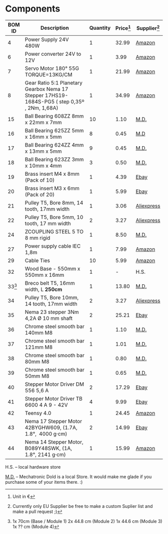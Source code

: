 # Components
| BOM ID | Description                                                                              | Quantity | Price[^1]  | Supplier[^2] | 
| ------ | --------------                                                                           | -------- | -------- | ---    |
| 4  | Power Supply 24V 480W                                                                        | 1        | 32.99 | [Amazon](https://www.amazon.de/Schaltnetzteil-Netzteil-Transformator-Schaltwandler-Streifen/dp/B0896Z8Y3D/ref=sr_1_5) |
| 6  | Power converter 24V to 12V                                                                   | 1        | 3.99  | [Amazon](https://www.amazon.de/LAOMAO-Step-up-Converter-Raspberry-DIY-Projects-1-St%C3%BCck/dp/B00HV59922/ref=sr_1_13)|
| 7  | Servo Motor 180° 55G TORQUE=13KG/CM                                                          | 1        | 21.99 | [Amazon](https://www.amazon.de/NEMA-17-Schrittmotor-Stepperonline-1-Planetengetriebe-3D-Drucker-Extruder/dp/B00QA5WSDG/ref=sr_1_2)| 
| 8  | Gear Ratio 5:1 Planetary Gearbox Nema 17 Stepper 17HS19-1684S-PG5 ( step 0,35º , 2Nm, 1,68A) | 1        | 34.99 | [Amazon](https://www.amazon.de/STEPPERONLINE-Nema-Getriebemotor-Planetengetriebe-Schrittmotor/dp/B077ZPW7VT/ref=sr_1_7)|
| 15 | Ball Bearing 608ZZ 8mm x 22mm x 7mm                                                          | 10       | 1.10  | [M.D.](https://www.dold-mechatronik.de/Miniatur-Kugellager-608-ZZ-8x22x7-mm)   | 
| 16 | Ball Bearing 625ZZ 5mm x 16mm x 5mm                                                          | 8        | 0.45  | [M.D](https://www.dold-mechatronik.de/Rillenkugellager-625-ZZ-5x16x5mm)   | 
| 17 | Ball Bearing 624ZZ 4mm x 13mm x 5mm                                                          | 9        | 0.45  | [M.D.](https://www.dold-mechatronik.de/Rillenkugellager-624-ZZ-4x13x5mm)  | 
| 18 | Ball Bearing 623ZZ 3mm x 10mm x 4mm                                                          | 3        | 0.50  | [M.D.](https://www.dold-mechatronik.de/Rillenkugellager-623-ZZ-3x10x4mm)   | 
| 19 | Brass insert M4 x 8mm (Pack of 10)                                                           | 1        | 4.39  | [Ebay](https://www.ebay.de/itm/173779404364)  | 
| 20 | Brass insert M3 x 6mm (Pack of 20)                                                           | 1        | 5.99  | [Ebay](https://www.ebay.de/itm/173779404364)   | 
| 21 | Pulley T5, Bore 8mm, 14 tooth, 17mm width                                                    | 1        | 3.06  | [Aliexpress](https://de.aliexpress.com/item/32963062106.html)   | 
| 22 | Pulley T5, Bore 5mm, 10 tooth, 17 mm width                                                   | 2        | 3.27  | [Aliexpress](https://de.aliexpress.com/item/32827985827.html)
| 24 | ZCOUPLING STEEL 5 TO 8 mm rigid                                                              | 1        | 8.50  | [M.D.](https://www.dold-mechatronik.de/Spielfreie-Wendelkupplung-Klemmnabenausfuehrung-JT16C-D16L23-500-800mm)   | 
| 27 | Power supply cable IEC 1,8m                                                                  | 1        | 7.99  | [Amazon](https://www.amazon.de/Naths-Hardware-Kaltger%C3%A4tekabel-Kaltger%C3%A4testecker-Schutzkontakt/dp/B06XG6Z7NL/ref=sr_1_2_sspa)   | 
| 29 | Cable Ties                                                                                   | 10       | 5.99  | [Amazon](https://www.amazon.de/Kabelbinder-Zugfestigkeit-Selbstsicherndes-Multifunktionale-Gartenarbeit/dp/B08PTT2C5M/ref=sxin_13_pa_sp_search_thematic_sspa)   | 
| 32 | Wood Base - 550mm x 550mm x 16mm                                                             | 1        | -     | H.S.   | 
| 33[^3] | Breco belt T5, 16mm width, L **250cm**                                                   | 1        | 13.80 | [M.D.](https://www.dold-mechatronik.de/PU-Zahnriemen-T5-Breite-16mm-Meterware-Laenge-2-Meter)   | 
| 34 | Pulley T5, Bore 10mm, 14 tooth, 17mm width                                                   | 2        | 3.27  | [Aliexpress](https://de.aliexpress.com/item/32963062106.html)   | 
| 35 | Nema 23 stepper 3Nm 4,2A Ø 10 mm shaft                                                       | 2        | 25.21 | [Ebay](https://www.ebay.com/itm/392720416199)   |
| 36 | Chrome steel smooth bar 140mm M8                                                             | 1        | 1.10  | [M.D.](https://www.dold-mechatronik.de/Blankstahl-rund-8mm-h6-Material-C45-10503-geschliffen-ZUSCHNITT-bis-1200mm-5-EUR-m-04-EUR-pro-Schnitt)   |
| 37 | Chrome steel smooth bar 121mm M8                                                             | 1        | 1.01  | [M.D.](https://www.dold-mechatronik.de/Blankstahl-rund-8mm-h6-Material-C45-10503-geschliffen-ZUSCHNITT-bis-1200mm-5-EUR-m-04-EUR-pro-Schnitt)   |
| 38 | Chrome steel smooth bar 80mm M8                                                              | 1        | 0.80  | [M.D.](https://www.dold-mechatronik.de/Blankstahl-rund-8mm-h6-Material-C45-10503-geschliffen-ZUSCHNITT-bis-1200mm-5-EUR-m-04-EUR-pro-Schnitt)   |
| 39 | Chrome steel smooth bar 50mm M8                                                              | 1        | 0.65  | [M.D.](https://www.dold-mechatronik.de/Blankstahl-rund-8mm-h6-Material-C45-10503-geschliffen-ZUSCHNITT-bis-1200mm-5-EUR-m-04-EUR-pro-Schnitt)   |
| 40 | Stepper Motor Driver DM 556 5,6 A                                                            | 2        | 17.29 | [Ebay](https://www.ebay.de/itm/353803925809)  |
| 41 | Stepper Motor Driver TB 6600 4 A 9 - 42V                                                     | 4        | 9.99  | [Ebay](https://www.ebay.de/itm/133963951405)   |
| 42 | Teensy 4.0                                                                                   | 1        | 24.45 | [Amazon](https://www.amazon.de/Teensy-DEV-13305-Development-Bootloader-Mikro-USB-Sketches/dp/B01BMRTZGE/ref=sr_1_1)   |
| 43 | Nema 17 Stepper Motor 42BYGHW609, (1.7A, 1.8°,  4000 g·cm)                                   | 2        | 14.99 | [Ebay](https://www.ebay.com/itm/381706411494)   |
| 44 | Nema 14 Stepper Motor, B089Y48SWK, (1A, 1.8°,  2141 g·cm)                                    | 1        | 15.99 | [Amazon](https://www.amazon.de/Iverntech-Schrittmotor-2-Phasen-4-adrig-Integriertem-CNC-Maschine/dp/B089Y48SWK/ref=sr_1_1_sspa)   |

H.S. – local hardware store

[M.D.](https://www.dold-mechatronik.de/) – Mechatronic Dold is a local Store. It would make me glade if you purchase some of your items there.  :) 

[^1]: Unit in € 
[^2]: Currently only EU Supplier be free to make a custom Suplier list and make a pull request ;) 
[^3]: 1x 70cm (Base / Module 1) 2x 44.8 cm (Module 2) 1x 44.6 cm (Module 3) 1x ?? cm (Module 4)


